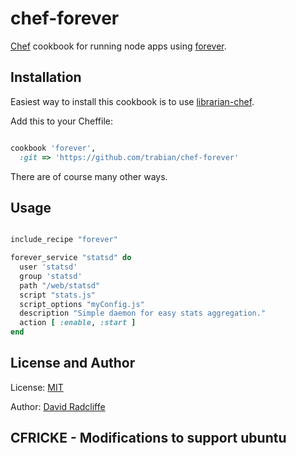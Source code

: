 # chef-forever

[Chef](http://www.opscode.com/chef/) cookbook for running node apps using [forever](https://github.com/nodejitsu/forever/).

## Installation

Easiest way to install this cookbook is to use [librarian-chef](https://github.com/applicationsonline/librarian#librarian-chef).

Add this to your Cheffile:

```ruby

cookbook 'forever',
  :git => 'https://github.com/trabian/chef-forever'

```

There are of course many other ways.

## Usage

```ruby

include_recipe "forever"

forever_service "statsd" do
  user 'statsd'
  group 'statsd'
  path "/web/statsd"
  script "stats.js"
  script_options "myConfig.js"
  description "Simple daemon for easy stats aggregation."
  action [ :enable, :start ]
end

```

## License and Author

License: [MIT](https://github.com/trabian/chef-forever/blob/master/LICENSE)

Author: [David Radcliffe](https://github.com/dwradcliffe)


## CFRICKE - Modifications to support ubuntu

